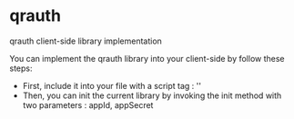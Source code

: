# qrauth
qrauth client-side library implementation

You can implement the qrauth library into your client-side by follow these steps:

* First, include it into your file with a script tag : '<script src="node_modules/qrauth-client/qrauth-1.0.0.min.js"></script>'
* Then, you can init the current library by invoking the init method with two parameters : appId, appSecret 
